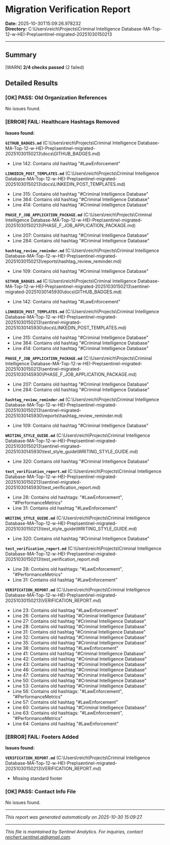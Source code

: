 ﻿# Migration Verification Report

**Date:** 2025-10-30T15:09:26.978232  
**Directory:** C:\Users\reich\Projects\Criminal Intelligence Database-MA-Top-12-w-HEI-Prep\sentinel-migrated-20251030150213

---

## Summary

[WARN] **2/4 checks passed** (2 failed)

## Detailed Results

### [OK] PASS: Old Organization References

No issues found.

### [ERROR] FAIL: Healthcare Hashtags Removed

**Issues found:**

**`GITHUB_BADGES.md`** (C:\Users\reich\Projects\Criminal Intelligence Database-MA-Top-12-w-HEI-Prep\sentinel-migrated-20251030150213\docs\GITHUB_BADGES.md)
  - Line 142: Contains old hashtag "#LawEnforcement"

**`LINKEDIN_POST_TEMPLATES.md`** (C:\Users\reich\Projects\Criminal Intelligence Database-MA-Top-12-w-HEI-Prep\sentinel-migrated-20251030150213\docs\LINKEDIN_POST_TEMPLATES.md)
  - Line 315: Contains old hashtag "#Criminal Intelligence Database"
  - Line 364: Contains old hashtag "#Criminal Intelligence Database"
  - Line 414: Contains old hashtag "#Criminal Intelligence Database"

**`PHASE_F_JOB_APPLICATION_PACKAGE.md`** (C:\Users\reich\Projects\Criminal Intelligence Database-MA-Top-12-w-HEI-Prep\sentinel-migrated-20251030150213\PHASE_F_JOB_APPLICATION_PACKAGE.md)
  - Line 207: Contains old hashtag "#Criminal Intelligence Database"
  - Line 284: Contains old hashtag "#Criminal Intelligence Database"

**`hashtag_review_reminder.md`** (C:\Users\reich\Projects\Criminal Intelligence Database-MA-Top-12-w-HEI-Prep\sentinel-migrated-20251030150213\reports\hashtag_review_reminder.md)
  - Line 109: Contains old hashtag "#Criminal Intelligence Database"

**`GITHUB_BADGES.md`** (C:\Users\reich\Projects\Criminal Intelligence Database-MA-Top-12-w-HEI-Prep\sentinel-migrated-20251030150213\sentinel-migrated-20251030145930\docs\GITHUB_BADGES.md)
  - Line 142: Contains old hashtag "#LawEnforcement"

**`LINKEDIN_POST_TEMPLATES.md`** (C:\Users\reich\Projects\Criminal Intelligence Database-MA-Top-12-w-HEI-Prep\sentinel-migrated-20251030150213\sentinel-migrated-20251030145930\docs\LINKEDIN_POST_TEMPLATES.md)
  - Line 315: Contains old hashtag "#Criminal Intelligence Database"
  - Line 364: Contains old hashtag "#Criminal Intelligence Database"
  - Line 414: Contains old hashtag "#Criminal Intelligence Database"

**`PHASE_F_JOB_APPLICATION_PACKAGE.md`** (C:\Users\reich\Projects\Criminal Intelligence Database-MA-Top-12-w-HEI-Prep\sentinel-migrated-20251030150213\sentinel-migrated-20251030145930\PHASE_F_JOB_APPLICATION_PACKAGE.md)
  - Line 207: Contains old hashtag "#Criminal Intelligence Database"
  - Line 284: Contains old hashtag "#Criminal Intelligence Database"

**`hashtag_review_reminder.md`** (C:\Users\reich\Projects\Criminal Intelligence Database-MA-Top-12-w-HEI-Prep\sentinel-migrated-20251030150213\sentinel-migrated-20251030145930\reports\hashtag_review_reminder.md)
  - Line 109: Contains old hashtag "#Criminal Intelligence Database"

**`WRITING_STYLE_GUIDE.md`** (C:\Users\reich\Projects\Criminal Intelligence Database-MA-Top-12-w-HEI-Prep\sentinel-migrated-20251030150213\sentinel-migrated-20251030145930\test_style_guide\WRITING_STYLE_GUIDE.md)
  - Line 320: Contains old hashtag "#Criminal Intelligence Database"

**`test_verification_report.md`** (C:\Users\reich\Projects\Criminal Intelligence Database-MA-Top-12-w-HEI-Prep\sentinel-migrated-20251030150213\sentinel-migrated-20251030145930\test_verification_report.md)
  - Line 28: Contains old hashtags: "#LawEnforcement", "#PerformanceMetrics"
  - Line 31: Contains old hashtag "#LawEnforcement"

**`WRITING_STYLE_GUIDE.md`** (C:\Users\reich\Projects\Criminal Intelligence Database-MA-Top-12-w-HEI-Prep\sentinel-migrated-20251030150213\test_style_guide\WRITING_STYLE_GUIDE.md)
  - Line 320: Contains old hashtag "#Criminal Intelligence Database"

**`test_verification_report.md`** (C:\Users\reich\Projects\Criminal Intelligence Database-MA-Top-12-w-HEI-Prep\sentinel-migrated-20251030150213\test_verification_report.md)
  - Line 28: Contains old hashtags: "#LawEnforcement", "#PerformanceMetrics"
  - Line 31: Contains old hashtag "#LawEnforcement"

**`VERIFICATION_REPORT.md`** (C:\Users\reich\Projects\Criminal Intelligence Database-MA-Top-12-w-HEI-Prep\sentinel-migrated-20251030150213\VERIFICATION_REPORT.md)
  - Line 23: Contains old hashtag "#LawEnforcement"
  - Line 26: Contains old hashtag "#Criminal Intelligence Database"
  - Line 27: Contains old hashtag "#Criminal Intelligence Database"
  - Line 28: Contains old hashtag "#Criminal Intelligence Database"
  - Line 31: Contains old hashtag "#Criminal Intelligence Database"
  - Line 32: Contains old hashtag "#Criminal Intelligence Database"
  - Line 35: Contains old hashtag "#Criminal Intelligence Database"
  - Line 38: Contains old hashtag "#LawEnforcement"
  - Line 41: Contains old hashtag "#Criminal Intelligence Database"
  - Line 42: Contains old hashtag "#Criminal Intelligence Database"
  - Line 43: Contains old hashtag "#Criminal Intelligence Database"
  - Line 46: Contains old hashtag "#Criminal Intelligence Database"
  - Line 47: Contains old hashtag "#Criminal Intelligence Database"
  - Line 50: Contains old hashtag "#Criminal Intelligence Database"
  - Line 53: Contains old hashtag "#Criminal Intelligence Database"
  - Line 56: Contains old hashtags: "#LawEnforcement", "#PerformanceMetrics"
  - Line 57: Contains old hashtag "#LawEnforcement"
  - Line 60: Contains old hashtag "#Criminal Intelligence Database"
  - Line 63: Contains old hashtags: "#LawEnforcement", "#PerformanceMetrics"
  - Line 64: Contains old hashtag "#LawEnforcement"


### [ERROR] FAIL: Footers Added

**Issues found:**

**`VERIFICATION_REPORT.md`** (C:\Users\reich\Projects\Criminal Intelligence Database-MA-Top-12-w-HEI-Prep\sentinel-migrated-20251030150213\VERIFICATION_REPORT.md)
  - Missing standard footer


### [OK] PASS: Contact Info File

No issues found.

---

*This report was generated automatically on 2025-10-30 15:09:27.*


---
*This file is maintained by Sentinel Analytics. For inquiries, contact reichert.sentinel.ai@gmail.com.*

